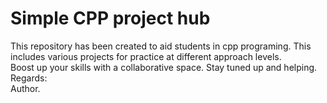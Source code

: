 # Simple CPP project hub
This repository has been created to aid students in cpp programing. This includes various projects for practice at different approach levels. <br>
Boost up your skills with a collaborative space. Stay tuned up and helping. <br>
Regards:<br> 
Author.
